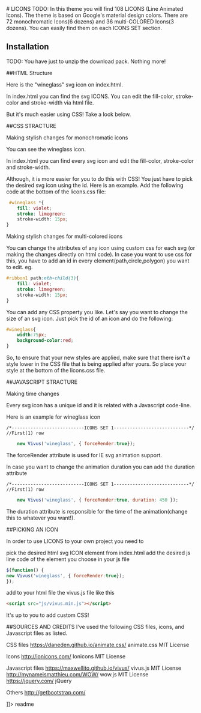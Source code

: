 <snippet>
  <content>
# LICONS
TODO: In this theme you will find 108 LICONS (Line Animated Icons). The theme is based on Google's material design colors.
There are 72 monochromatic Icons(6 dozens) and 36 multi-COLORED Icons(3 dozens). You can easily find them on each ICONS SET section.

## Installation
TODO: You have just to unzip the download pack. Nothing more!


##HTML Structure

Here is the "wineglass" svg icon on index.html.


In index.html you can find the svg ICONS. You can edit the fill-color, stroke-color and stroke-width via html file.

But it's much easier using CSS! Take a look below.


##CSS STRACTURE

Making stylish changes for monochromatic icons

You can see the wineglass icon.

In index.html you can find every svg icon and edit the fill-color, stroke-color and stroke-width.

Although, it is more easier for you to do this with CSS! You just have to pick the desired svg icon using the id. Here is an example. Add the following code at the bottom of the licons.css file:

```css
 #wineglass *{
    fill: violet;
    stroke: limegreen;
    stroke-width: 15px;
}
```


Making stylish changes for multi-colored icons

You can change the attributes of any icon using custom css for each svg (or making the changes directly on html code). In case you want to use css for this, you have to add an id in every element(path,circle,polygon) you want to edit. eg.

```css
#ribbon1 path:nth-child(3){
    fill: violet;
    stroke: limegreen;
    stroke-width: 15px;
}
 ```

You can add any CSS property you like. Let's say you want to change the size of an svg icon. Just pick the id of an icon and do the following:

```css
#wineglass{
    width:75px;
    background-color:red;
}
```

So, to ensure that your new styles are applied, make sure that there isn't a style lower in the CSS file that is being applied after yours. So place your style at the bottom of the licons.css file.

##JAVASCRIPT STRACTURE

Making time changes

Every svg icon has a unique id and it is related with a Javascript code-line.

Here is an example for wineglass icon

    /*---------------------------ICONS SET 1----------------------------*/
    //First(1) row
```javascript    
    new Vivus('wineglass', { forceRender:true});
```
The forceRender attribute is used for IE svg animation support.

In case you want to change the animation duration you can add the duration attribute

    /*---------------------------ICONS SET 1----------------------------*/
    //First(1) row
```javascript    
    new Vivus('wineglass', { forceRender:true, duration: 450 });
```    
The duration attribute is responsible for the time of the animation(change this to whatever you want!).

##PICKING AN ICON

In order to use LICONS to your own project you need to

pick the desired html svg ICON element from index.html
add the desired js line code of the element you choose in your js file
```javascript
$(function() {
new Vivus('wineglass', { forceRender:true});
});
```
add to your html file the vivus.js file like this
```html
<script src="js/vivus.min.js"></script>
```
It's up to you to add custom CSS!

##SOURCES AND CREDITS
I've used the following CSS files, icons, and Javascript files as listed.

CSS files
https://daneden.github.io/animate.css/ animate.css MIT License

Icons 
http://ionicons.com/ Ionicons MIT License

Javascript files
https://maxwellito.github.io/vivus/ vivus.js MIT License
http://mynameismatthieu.com/WOW/ wow.js MIT License
https://jquery.com/ jQuery

Others
http://getbootstrap.com/

]]></content>
  <tabTrigger>readme</tabTrigger>
</snippet>
